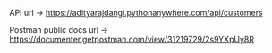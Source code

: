 API url -> https://adityarajdangi.pythonanywhere.com/api/customers

Postman public docs url -> https://documenter.getpostman.com/view/31219729/2s9YXpUy8R
